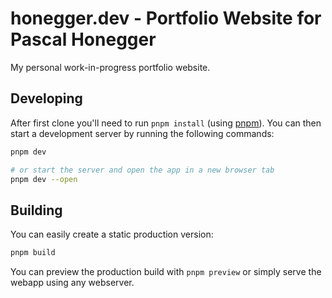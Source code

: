 # honegger.dev - Portfolio Website for Pascal Honegger

My personal work-in-progress portfolio website.

## Developing

After first clone you'll need to run `pnpm install` (using [pnpm](https://pnpm.io/)).
You can then start a development server by running the following commands:

```bash
pnpm dev

# or start the server and open the app in a new browser tab
pnpm dev --open
```

## Building

You can easily create a static production version:

```bash
pnpm build
```

You can preview the production build with `pnpm preview` or simply serve the webapp using any webserver.
